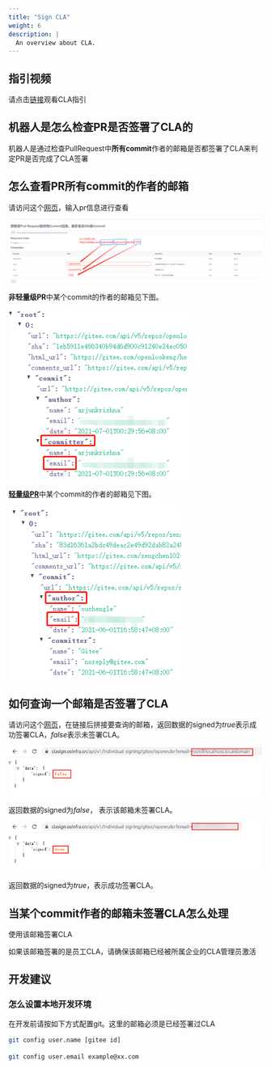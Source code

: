 ```yaml
---
title: "Sign CLA"
weight: 6
description: |
  An overview about CLA.
---
```


## 指引视频

请点击[链接](https://www.bilibili.com/video/BV12A411o7zY/)观看CLA指引

## 机器人是怎么检查PR是否签署了CLA的

机器人是通过检查PullRequest中**所有commit**作者的邮箱是否都签署了CLA来判定PR是否完成了CLA签署

## 怎么查看PR所有commit的作者的邮箱

请访问这个[网页](https://gitee.com/api/v5/swagger#/getV5ReposOwnerRepoPullsNumberCommits)，输入pr信息进行查看

![api_example](api_example.png)

**非轻量级PR**中某个commit的作者的邮箱见下图。

![commit-author-email](commit_author_email.png)

[**轻量级PR**](https://gitee.com/help/articles/4291)中某个commit的作者的邮箱见下图。

![light-pr-commit-author-email](light_pr_commit_author_email.png)

## 如何查询一个邮箱是否签署了CLA

请访问这个[网页](https://clasign.osinfra.cn/api/v1/individual-signing/gitee/openeuler?email=)，在链接后拼接要查询的邮箱，返回数据的signed为*true*表示成功签署CLA，*false*表示未签署CLA。

![cla_fail](cla_fail.png)

返回数据的signed为*false*， 表示该邮箱未签署CLA。

![cla_success](cla_success.png)

返回数据的signed为*true*，表示成功签署CLA。

## 当某个commit作者的邮箱未签署CLA怎么处理

   使用该邮箱签署CLA

   如果该邮箱签署的是员工CLA，请确保该邮箱已经被所属企业的CLA管理员激活

## 开发建议

### 怎么设置本地开发环境

在开发前请按如下方式配置git。这里的邮箱必须是已经签署过CLA

```sh
git config user.name [gitee id]

git config user.email example@xx.com
```
